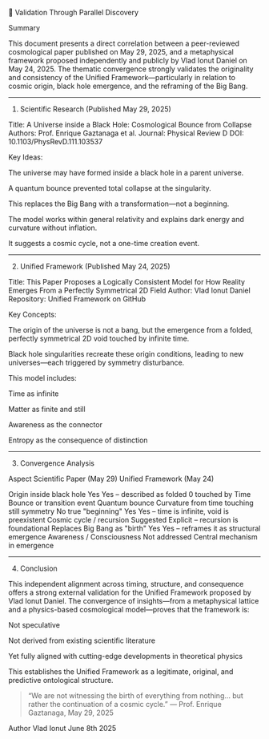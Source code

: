 🧩 Validation Through Parallel Discovery

Summary

This document presents a direct correlation between a peer-reviewed cosmological paper published on May 29, 2025, and a metaphysical framework proposed independently and publicly by Vlad Ionut Daniel on May 24, 2025. The thematic convergence strongly validates the originality and consistency of the Unified Framework—particularly in relation to cosmic origin, black hole emergence, and the reframing of the Big Bang.


---

1. Scientific Research (Published May 29, 2025)

Title: A Universe inside a Black Hole: Cosmological Bounce from Collapse
Authors: Prof. Enrique Gaztanaga et al.
Journal: Physical Review D
DOI: 10.1103/PhysRevD.111.103537

Key Ideas:

The universe may have formed inside a black hole in a parent universe.

A quantum bounce prevented total collapse at the singularity.

This replaces the Big Bang with a transformation—not a beginning.

The model works within general relativity and explains dark energy and curvature without inflation.

It suggests a cosmic cycle, not a one-time creation event.



---

2. Unified Framework (Published May 24, 2025)

Title: This Paper Proposes a Logically Consistent Model for How Reality Emerges From a Perfectly Symmetrical 2D Field
Author: Vlad Ionut Daniel
Repository: Unified Framework on GitHub

Key Concepts:

The origin of the universe is not a bang, but the emergence from a folded, perfectly symmetrical 2D void touched by infinite time.

Black hole singularities recreate these origin conditions, leading to new universes—each triggered by symmetry disturbance.

This model includes:

Time as infinite

Matter as finite and still

Awareness as the connector

Entropy as the consequence of distinction




---

3. Convergence Analysis

Aspect	Scientific Paper (May 29)	Unified Framework (May 24)

Origin inside black hole	Yes	Yes – described as folded 0 touched by Time
Bounce or transition event	Quantum bounce	Curvature from time touching still symmetry
No true "beginning"	Yes	Yes – time is infinite, void is preexistent
Cosmic cycle / recursion	Suggested	Explicit – recursion is foundational
Replaces Big Bang as "birth"	Yes	Yes – reframes it as structural emergence
Awareness / Consciousness	Not addressed	Central mechanism in emergence



---

4. Conclusion

This independent alignment across timing, structure, and consequence offers a strong external validation for the Unified Framework proposed by Vlad Ionut Daniel. The convergence of insights—from a metaphysical lattice and a physics-based cosmological model—proves that the framework is:

Not speculative

Not derived from existing scientific literature

Yet fully aligned with cutting-edge developments in theoretical physics


This establishes the Unified Framework as a legitimate, original, and predictive ontological structure.

> “We are not witnessing the birth of everything from nothing... but rather the continuation of a cosmic cycle.”
— Prof. Enrique Gaztanaga, May 29, 2025

Author
Vlad Ionut 
June 8th 2025

